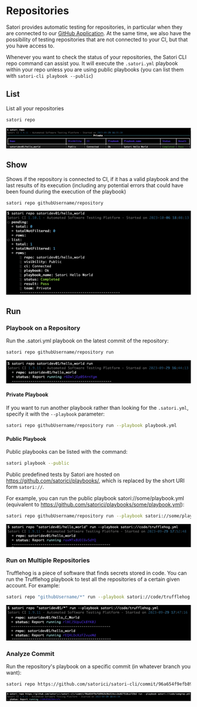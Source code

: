 # Repositories

Satori provides automatic testing for repositories, in particular when they are connected to our [GitHub Application](https://github.com/apps/satorici). At the same time, we also have the possibility of testing repositories that are not connected to your CI, but that you have access to.

Whenever you want to check the status of your repositories, the Satori CLI repo command can assist you. It will execute the `.satori.yml` playbook within your repo unless you are using public playbooks (you can list them with `satori-cli playbook --public`)

## List

List all your repositories

```sh
satori repo
```

![satori repo](img/repo_1.png)

## Show

Shows if the repository is connected to CI, if it has a valid playbook and the last results of its execution (including any potential errors that could have been found during the execution of the playbook)

```sh
satori repo githubUsername/repository
```

![repo](img/repo_2.png)

## Run

### Playbook on a Repository

Run the .satori.yml playbook on the latest commit of the repository:

```sh
satori repo githubUsername/repository run
```

![repo run](img/repo_3.png)

#### Private Playbook

If you want to run another playbook rather than looking for the `.satori.yml`, specify it with the `--playbook` parameter:

```sh
satori repo githubUsername/repository run --playbook playbook.yml
```

#### Public Playbook

Public playbooks can be listed with the command:

```sh
satori playbook --public
```

Public predefined tests by Satori are hosted on https://github.com/satorici/playbooks/, which is replaced by the short URI form `satori://`.

For example, you can run the public playbook satori://some/playbook.yml (equivalent to <https://github.com/satorici/playbooks/some/playbook.yml>):

```sh
satori repo githubUsername/repository run --playbook satori://some/playbook.yml
```

![repo run playbook](img/repo_6.png)

### Run on Multiple Repositories

Trufflehog is a piece of software that finds secrets stored in code. You can run the Trufflehog playbook to test all the repositories of a certain given account. For example:

```sh
satori repo "githubUsername/*" run --playbook satori://code/trufflehog.yml
```

![repo run github account playbook](img/repo_7.png)

### Analyze Commit

Run the repository's playbook on a specific commit (in whatever branch you want):

```sh
satori repo https://github.com/satorici/satori-cli/commit/96a654f9efb8962b20a514eccbe827518ca725b2 run
```

![commit run playbook](img/repo_8.png)
